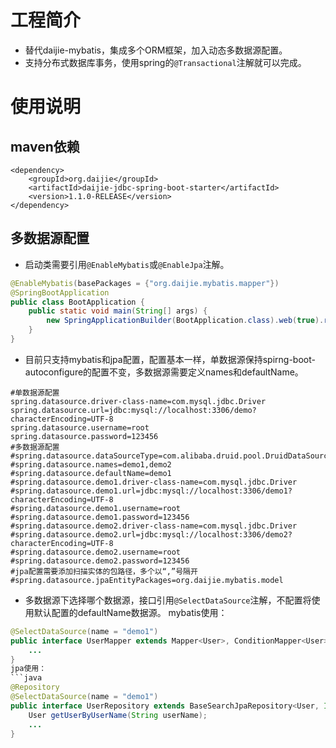 # 工程简介
* 替代daijie-mybatis，集成多个ORM框架，加入动态多数据源配置。
* 支持分布式数据库事务，使用spring的`@Transactional`注解就可以完成。
# 使用说明
## maven依赖
```
<dependency>
	<groupId>org.daijie</groupId>
	<artifactId>daijie-jdbc-spring-boot-starter</artifactId>
	<version>1.1.0-RELEASE</version>
</dependency>
```
## 多数据源配置
* 启动类需要引用`@EnableMybatis`或`@EnableJpa`注解。
```java
@EnableMybatis(basePackages = {"org.daijie.mybatis.mapper"})
@SpringBootApplication
public class BootApplication {
	public static void main(String[] args) {
		new SpringApplicationBuilder(BootApplication.class).web(true).run(args);
	}
}
```
* 目前只支持mybatis和jpa配置，配置基本一样，单数据源保持spirng-boot-autoconfigure的配置不变，多数据源需要定义names和defaultName。
```
#单数据源配置
spring.datasource.driver-class-name=com.mysql.jdbc.Driver
spring.datasource.url=jdbc:mysql://localhost:3306/demo?characterEncoding=UTF-8
spring.datasource.username=root
spring.datasource.password=123456
#多数据源配置
#spring.datasource.dataSourceType=com.alibaba.druid.pool.DruidDataSource
#spring.datasource.names=demo1,demo2
#spring.datasource.defaultName=demo1
#spring.datasource.demo1.driver-class-name=com.mysql.jdbc.Driver
#spring.datasource.demo1.url=jdbc:mysql://localhost:3306/demo1?characterEncoding=UTF-8
#spring.datasource.demo1.username=root
#spring.datasource.demo1.password=123456
#spring.datasource.demo2.driver-class-name=com.mysql.jdbc.Driver
#spring.datasource.demo2.url=jdbc:mysql://localhost:3306/demo2?characterEncoding=UTF-8
#spring.datasource.demo2.username=root
#spring.datasource.demo2.password=123456
#jpa配置需要添加扫描实体的包路径，多个以“,”号隔开
#spring.datasource.jpaEntityPackages=org.daijie.mybatis.model
```
* 多数据源下选择哪个数据源，接口引用`@SelectDataSource`注解，不配置将使用默认配置的defaultName数据源。
mybatis使用：
```java
@SelectDataSource(name = "demo1")
public interface UserMapper extends Mapper<User>, ConditionMapper<User>, MySqlMapper<User> {
	...
}
jpa使用：
```java
@Repository
@SelectDataSource(name = "demo1")
public interface UserRepository extends BaseSearchJpaRepository<User, Integer>{
	User getUserByUserName(String userName);
	...
}
```
